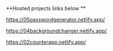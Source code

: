 **Hosted projects links below **   

https://05passwordgenerator.netlify.app/

https://04backgroundchanger.netlify.app/

https://02counterapp.netlify.app/
